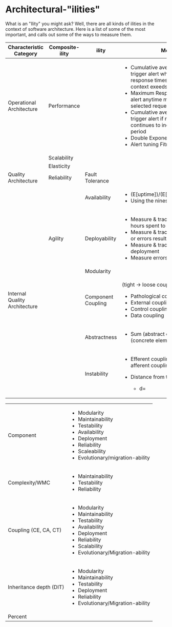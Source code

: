 # Architectural-"ilities"

What is an "Ility" you might ask? Well, there are all kinds of ilities in the context of software architecture. Here is a list of some of the most important, and calls out some of the ways to measure them.



| Characteristic Category       | Composite-ility | ility              | Measure                                                                                                                                                                                                                                                                                                                                                                                                                                                       |
| ----------------------------- | --------------- | ------------------ | ------------------------------------------------------------------------------------------------------------------------------------------------------------------------------------------------------------------------------------------------------------------------------------------------------------------------------------------------------------------------------------------------------------------------------------------------------------- |
| Operational Architecture      | Performance     |                    | <ul><li>Cumulative average response time - trigger alert when the average response times within a particular context exeeds 1400 ms) </li><li>Maximum Response Time - Trigger alert anytime max response time of selected requests exceeds 2000ms </li><li>Cumulative averge response time - trigger alert if response times continues to increase over 2 month period </li><li>Double Exponential Smoothing </li><li>Alert tuning Fitness function</li></ul> |
|                               | Scalability     |                    |                                                                                                                                                                                                                                                                                                                                                                                                                                                               |
|                               | Elasticity      |                    |                                                                                                                                                                                                                                                                                                                                                                                                                                                               |
| Quality Architecture          | Reliability     | Fault Tolerance    |                                                                                                                                                                                                                                                                                                                                                                                                                                                               |
|                               |                 | Availability       | <ul><li>(E[uptime])/(E[uptime]+E[downtime]) </li><li>Using the nines chart</li></ul>                                                                                                                                                                                                                                                                                                                                                                          |
|                               | Agility         | Deployability      | <ul><li>Measure &#x26; track the number of actual hours spent to deploy </li><li>Measure &#x26; track failed deployments or errors resulting from deployment </li><li>Measure &#x26; track frequency of deployment </li><li>Measure errors/failures</li></ul>                                                                                                                                                                                                 |
|                               |                 | Modularity         |                                                                                                                                                                                                                                                                                                                                                                                                                                                               |
| Internal Quality Architecture |                 | Component Coupling | <p>(tight -> loose coupling) </p><ul><li>Pathological coupling </li><li>External coupling </li><li>Control coupling </li><li>Data coupling</li></ul>                                                                                                                                                                                                                                                                                                          |
|                               |                 | Abstractness       | <ul><li>Sum (abstract elements) / sum (concrete elements)</li></ul>                                                                                                                                                                                                                                                                                                                                                                                           |
|                               |                 | Instability        | <p></p><ul><li>Efferent coupling / efferent coupling / afferent coupling </li><li><p>Distance from the main sequence </p><ul><li>d=|abstract+instability −1  |</li></ul></li></ul>                                                                                                                                                                                                                                                                            |

|                         |                                                                                                                                                                                                         |
| ----------------------- | ------------------------------------------------------------------------------------------------------------------------------------------------------------------------------------------------------- |
| Component               | <ul><li>Modularity</li><li>Maintainability</li><li>Testability</li><li>Availability</li><li>Deployment</li><li>Reliability</li><li>Scaleability</li><li>Evolutionary/migration-ability</li></ul><p></p> |
| Complexity/WMC          | <ul><li>Maintainability</li><li>Testability</li><li>Reliability</li></ul><p></p>                                                                                                                        |
| Coupling (CE, CA, CT)   | <ul><li>Modularity</li><li>Maintainability</li><li>Testability</li><li>Availability</li><li>Deployment</li><li>Reliability</li><li>Scalability</li><li>Evolutionary/Migration-ability</li></ul><p></p>  |
| Inheritance depth (DIT) | <p></p><ul><li>Modularity</li><li>Maintainability</li><li>Testability</li><li>Deployment</li><li>Reliability</li><li>Evolutionary/Migration-ability</li></ul>                                           |
| Percent                 |                                                                                                                                                                                                         |

